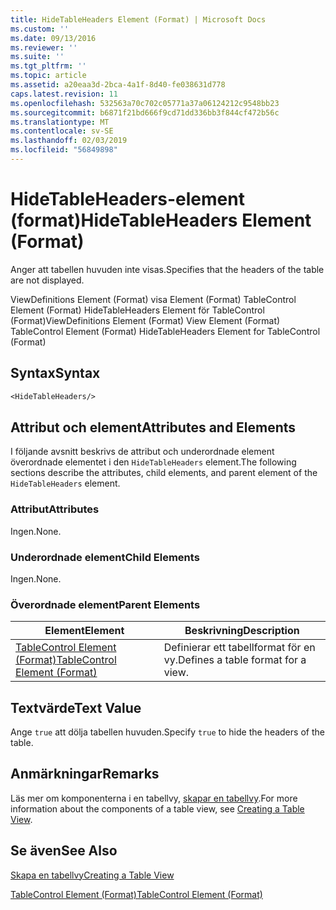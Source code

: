 ```yaml
---
title: HideTableHeaders Element (Format) | Microsoft Docs
ms.custom: ''
ms.date: 09/13/2016
ms.reviewer: ''
ms.suite: ''
ms.tgt_pltfrm: ''
ms.topic: article
ms.assetid: a20eaa3d-2bca-4a1f-8d40-fe038631d778
caps.latest.revision: 11
ms.openlocfilehash: 532563a70c702c05771a37a06124212c9548bb23
ms.sourcegitcommit: b6871f21bd666f9cd71dd336bb3f844cf472b56c
ms.translationtype: MT
ms.contentlocale: sv-SE
ms.lasthandoff: 02/03/2019
ms.locfileid: "56849898"
---
```

# <a name="hidetableheaders-element-format"></a><span data-ttu-id="05cad-102">HideTableHeaders-element (format)</span><span class="sxs-lookup"><span data-stu-id="05cad-102">HideTableHeaders Element (Format)</span></span>

<span data-ttu-id="05cad-103">Anger att tabellen huvuden inte visas.</span><span class="sxs-lookup"><span data-stu-id="05cad-103">Specifies that the headers of the table are not displayed.</span></span>

<span data-ttu-id="05cad-104">ViewDefinitions Element (Format) visa Element (Format) TableControl Element (Format) HideTableHeaders Element för TableControl (Format)</span><span class="sxs-lookup"><span data-stu-id="05cad-104">ViewDefinitions Element (Format) View Element (Format) TableControl Element (Format) HideTableHeaders Element for TableControl (Format)</span></span>

## <a name="syntax"></a><span data-ttu-id="05cad-105">Syntax</span><span class="sxs-lookup"><span data-stu-id="05cad-105">Syntax</span></span>

```vb
<HideTableHeaders/>
```

## <a name="attributes-and-elements"></a><span data-ttu-id="05cad-106">Attribut och element</span><span class="sxs-lookup"><span data-stu-id="05cad-106">Attributes and Elements</span></span>

<span data-ttu-id="05cad-107">I följande avsnitt beskrivs de attribut och underordnade element överordnade elementet i den `HideTableHeaders` element.</span><span class="sxs-lookup"><span data-stu-id="05cad-107">The following sections describe the attributes, child elements, and parent element of the `HideTableHeaders` element.</span></span>

### <a name="attributes"></a><span data-ttu-id="05cad-108">Attribut</span><span class="sxs-lookup"><span data-stu-id="05cad-108">Attributes</span></span>

<span data-ttu-id="05cad-109">Ingen.</span><span class="sxs-lookup"><span data-stu-id="05cad-109">None.</span></span>

### <a name="child-elements"></a><span data-ttu-id="05cad-110">Underordnade element</span><span class="sxs-lookup"><span data-stu-id="05cad-110">Child Elements</span></span>

<span data-ttu-id="05cad-111">Ingen.</span><span class="sxs-lookup"><span data-stu-id="05cad-111">None.</span></span>

### <a name="parent-elements"></a><span data-ttu-id="05cad-112">Överordnade element</span><span class="sxs-lookup"><span data-stu-id="05cad-112">Parent Elements</span></span>

|<span data-ttu-id="05cad-113">Element</span><span class="sxs-lookup"><span data-stu-id="05cad-113">Element</span></span>|<span data-ttu-id="05cad-114">Beskrivning</span><span class="sxs-lookup"><span data-stu-id="05cad-114">Description</span></span>|
|-------------|-----------------|
|[<span data-ttu-id="05cad-115">TableControl Element (Format)</span><span class="sxs-lookup"><span data-stu-id="05cad-115">TableControl Element (Format)</span></span>](./tablecontrol-element-format.md)|<span data-ttu-id="05cad-116">Definierar ett tabellformat för en vy.</span><span class="sxs-lookup"><span data-stu-id="05cad-116">Defines a table format for a view.</span></span>|

## <a name="text-value"></a><span data-ttu-id="05cad-117">Textvärde</span><span class="sxs-lookup"><span data-stu-id="05cad-117">Text Value</span></span>

<span data-ttu-id="05cad-118">Ange `true` att dölja tabellen huvuden.</span><span class="sxs-lookup"><span data-stu-id="05cad-118">Specify `true` to hide the headers of the table.</span></span>

## <a name="remarks"></a><span data-ttu-id="05cad-119">Anmärkningar</span><span class="sxs-lookup"><span data-stu-id="05cad-119">Remarks</span></span>

<span data-ttu-id="05cad-120">Läs mer om komponenterna i en tabellvy, [skapar en tabellvy](./creating-a-table-view.md).</span><span class="sxs-lookup"><span data-stu-id="05cad-120">For more information about the components of a table view, see [Creating a Table View](./creating-a-table-view.md).</span></span>

## <a name="see-also"></a><span data-ttu-id="05cad-121">Se även</span><span class="sxs-lookup"><span data-stu-id="05cad-121">See Also</span></span>

[<span data-ttu-id="05cad-122">Skapa en tabellvy</span><span class="sxs-lookup"><span data-stu-id="05cad-122">Creating a Table View</span></span>](./creating-a-table-view.md)

[<span data-ttu-id="05cad-123">TableControl Element (Format)</span><span class="sxs-lookup"><span data-stu-id="05cad-123">TableControl Element (Format)</span></span>](./tablecontrol-element-format.md)
